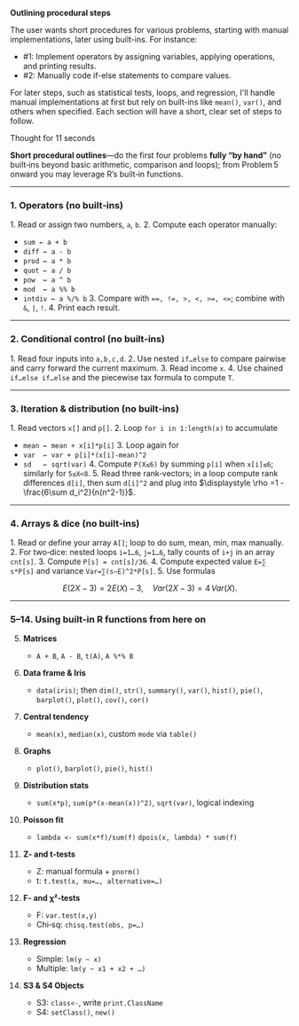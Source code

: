 **Outlining procedural steps**

The user wants short procedures for various problems, starting with manual implementations, later using built-ins. For instance:

* \#1: Implement operators by assigning variables, applying operations, and printing results.
* \#2: Manually code if-else statements to compare values.

For later steps, such as statistical tests, loops, and regression, I'll handle manual implementations at first but rely on built-ins like `mean()`, `var()`, and others when specified. Each section will have a short, clear set of steps to follow.


Thought for 11 seconds


**Short procedural outlines**—do the first four problems **fully “by hand”** (no built‑ins beyond basic arithmetic, comparison and loops); from Problem 5 onward you may leverage R’s built‑in functions.

---

### 1. Operators (no built‑ins)

1. Read or assign two numbers, `a`, `b`.
2. Compute each operator manually:

* `sum ← a + b`
* `diff ← a - b`
* `prod ← a * b`
* `quot ← a / b`
* `pow  ← a ^ b`
* `mod  ← a %% b`
* `intdiv ← a %/% b`
  3. Compare with `==, !=, >, <, >=, <=`; combine with `&`, `|`, `!`.
  4. Print each result.

---

### 2. Conditional control (no built‑ins)

1. Read four inputs into `a,b,c,d`.
2. Use nested `if…else` to compare pairwise and carry forward the current maximum.
3. Read income `x`.
4. Use chained `if…else if…else` and the piecewise tax formula to compute `T`.

---

### 3. Iteration & distribution (no built‑ins)

1. Read vectors `x[]` and `p[]`.
2. Loop `for i in 1:length(x)` to accumulate

* `mean ← mean + x[i]*p[i]`
  3. Loop again for
* `var  ← var + p[i]*(x[i]-mean)^2`
* `sd   ← sqrt(var)`
  4. Compute `P(X≤6)` by summing `p[i]` when `x[i]≤6`; similarly for `5≤X<8`.
  5. Read three rank‑vectors; in a loop compute rank differences `d[i]`, then sum `d[i]^2` and plug into
  $\displaystyle \rho =1 - \frac{6\sum d_i^2}{n(n^2-1)}$.

---

### 4. Arrays & dice (no built‑ins)

1. Read or define your array `A[]`; loop to do sum, mean, min, max manually.
2. For two‑dice: nested loops `i=1…6`, `j=1…6`, tally counts of `i+j` in an array `cnt[s]`.
3. Compute `P[s] = cnt[s]/36`.
4. Compute expected value `E=∑ s*P[s]` and variance `Var=∑(s−E)^2*P[s]`.
5. Use formulas

$$
  E(2X-3)=2E(X)-3,\quad
  Var(2X-3)=4\,Var(X).
$$

---

### 5–14. Using built‑in R functions from here on

5. **Matrices**

   * `A + B`, `A - B`, `t(A)`, `A %*% B`

6. **Data frame & Iris**

   * `data(iris)`; then
     `dim()`, `str()`, `summary()`, `var()`,
     `hist()`, `pie()`, `barplot()`, `plot()`,
     `cov()`, `cor()`

7. **Central tendency**

   * `mean(x)`, `median(x)`, custom `mode` via `table()`

8. **Graphs**

   * `plot()`, `barplot()`, `pie()`, `hist()`

9. **Distribution stats**

   * `sum(x*p)`, `sum(p*(x-mean(x))^2)`, `sqrt(var)`, logical indexing

10. **Poisson fit**

    * `lambda <- sum(x*f)/sum(f)`
      `dpois(x, lambda) * sum(f)`

11. **Z‑ and t‑tests**

    * Z: manual formula + `pnorm()`
    * t: `t.test(x, mu=…, alternative=…)`

12. **F‑ and χ²‑tests**

    * F: `var.test(x,y)`
    * Chi‑sq: `chisq.test(obs, p=…)`

13. **Regression**

    * Simple: `lm(y ~ x)`
    * Multiple: `lm(y ~ x1 + x2 + …)`

14. **S3 & S4 Objects**

    * S3: `class<-`, write `print.ClassName`
    * S4: `setClass()`, `new()`